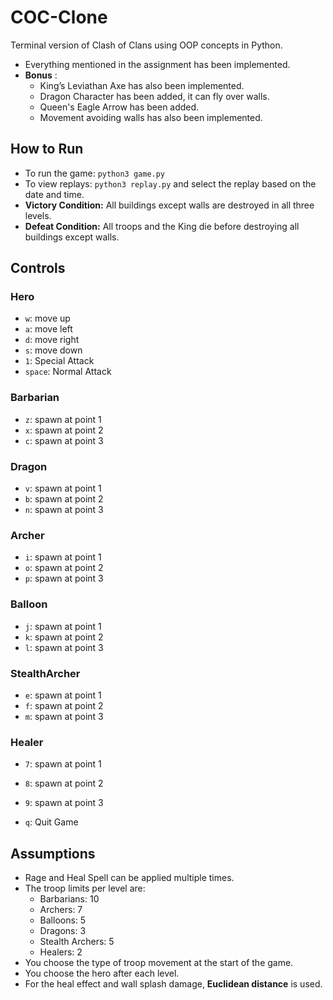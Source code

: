 # COC-Clone

Terminal version of Clash of Clans using OOP concepts in Python.

- Everything mentioned in the assignment has been implemented.
- **Bonus** :
    - King’s Leviathan Axe has also been implemented.
    - Dragon Character has been added, it can fly over walls.
    - Queen's Eagle Arrow has been added.
    - Movement avoiding walls has also been implemented.

## How to Run

- To run the game: `python3 game.py`
- To view replays: `python3 replay.py` and select the replay based on the date and time.
- **Victory Condition:** All buildings except walls are destroyed in all three levels.
- **Defeat Condition:** All troops and the King die before destroying all buildings except walls.

## Controls

### Hero

- `w`: move up
- `a`: move left
- `d`: move right
- `s`: move down
- `1`: Special Attack
- `space`: Normal Attack

### Barbarian

- `z`: spawn at point 1
- `x`: spawn at point 2
- `c`: spawn at point 3

### Dragon

- `v`: spawn at point 1
- `b`: spawn at point 2
- `n`: spawn at point 3

### Archer

- `i`: spawn at point 1
- `o`: spawn at point 2
- `p`: spawn at point 3

### Balloon

- `j`: spawn at point 1
- `k`: spawn at point 2
- `l`: spawn at point 3

### StealthArcher

- `e`: spawn at point 1
- `f`: spawn at point 2
- `m`: spawn at point 3

### Healer

- `7`: spawn at point 1
- `8`: spawn at point 2
- `9`: spawn at point 3

- `q`: Quit Game

## Assumptions

- Rage and Heal Spell can be applied multiple times.
- The troop limits per level are:
    - Barbarians: 10
    - Archers: 7
    - Balloons: 5
    - Dragons: 3
    - Stealth Archers: 5
    - Healers: 2
- You choose the type of troop movement at the start of the game.
- You choose the hero after each level.
- For the heal effect and wall splash damage, **Euclidean distance** is used.
